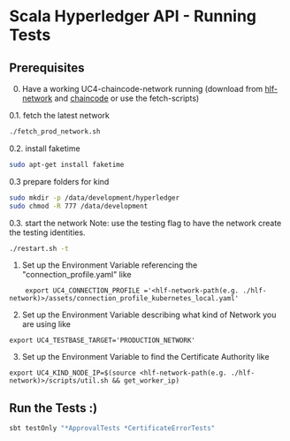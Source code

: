 # Scala Hyperledger API - Running Tests

## Prerequisites
0. Have a working UC4-chaincode-network running 
    (download from [hlf-network](https://github.com/upb-uc4/hlf-network)
    and  [chaincode](https://github.com/upb-uc4/hlf-chaincode)
    or use the fetch-scripts)

0.1. fetch the latest network
```sh
./fetch_prod_network.sh
```

0.2. install faketime
```sh
sudo apt-get install faketime
```

0.3 prepare folders for kind
```sh
sudo mkdir -p /data/development/hyperledger
sudo chmod -R 777 /data/development
```

0.3. start the network
Note:  use the testing flag to have the network create the testing identities.
```sh
./restart.sh -t
```

1. Set up the Environment Variable referencing the "connection_profile.yaml" like 
```shell script
    export UC4_CONNECTION_PROFILE ='<hlf-network-path(e.g. ./hlf-network)>/assets/connection_profile_kubernetes_local.yaml'
```
2. Set up the Environment Variable describing what kind of Network you are using like
```shell script
export UC4_TESTBASE_TARGET='PRODUCTION_NETWORK'
```
3. Set up the Environment Variable to find the Certificate Authority like 
```shell script
export UC4_KIND_NODE_IP=$(source <hlf-network-path(e.g. ./hlf-network)>/scripts/util.sh && get_worker_ip)
```

## Run the Tests :)

```sbt
sbt testOnly "*ApprovalTests *CertificateErrorTests"
```
